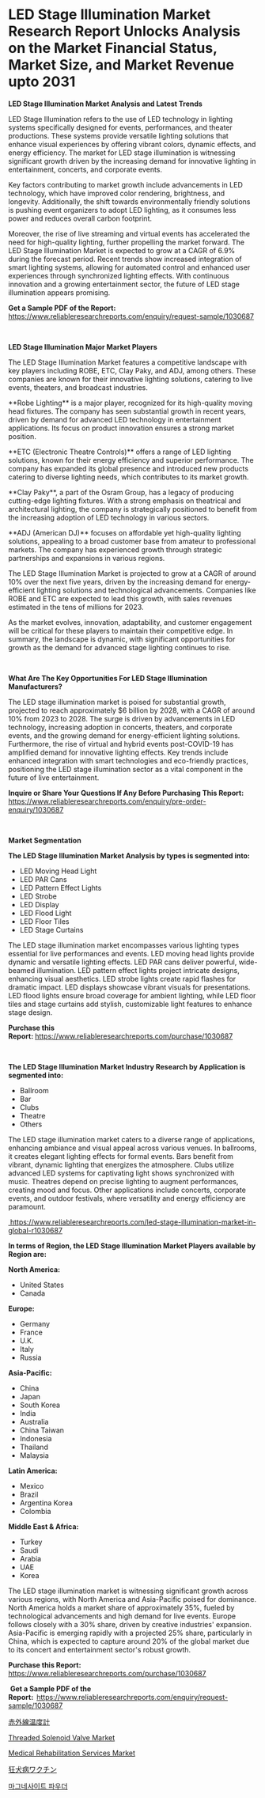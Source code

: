 <p><h1>LED Stage Illumination Market Research Report Unlocks Analysis on the Market Financial Status, Market Size, and Market Revenue upto 2031</h1></p><p><strong>LED Stage Illumination Market Analysis and Latest Trends</strong></p>
<p><p>LED Stage Illumination refers to the use of LED technology in lighting systems specifically designed for events, performances, and theater productions. These systems provide versatile lighting solutions that enhance visual experiences by offering vibrant colors, dynamic effects, and energy efficiency. The market for LED stage illumination is witnessing significant growth driven by the increasing demand for innovative lighting in entertainment, concerts, and corporate events.</p><p>Key factors contributing to market growth include advancements in LED technology, which have improved color rendering, brightness, and longevity. Additionally, the shift towards environmentally friendly solutions is pushing event organizers to adopt LED lighting, as it consumes less power and reduces overall carbon footprint. </p><p>Moreover, the rise of live streaming and virtual events has accelerated the need for high-quality lighting, further propelling the market forward. The LED Stage Illumination Market is expected to grow at a CAGR of 6.9% during the forecast period. Recent trends show increased integration of smart lighting systems, allowing for automated control and enhanced user experiences through synchronized lighting effects. With continuous innovation and a growing entertainment sector, the future of LED stage illumination appears promising.</p></p>
<p><strong>Get a Sample PDF of the Report:&nbsp;</strong> <a href="https://www.reliableresearchreports.com/enquiry/request-sample/1030687">https://www.reliableresearchreports.com/enquiry/request-sample/1030687</a></p>
<p>&nbsp;</p>
<p><strong>LED Stage Illumination Major Market Players</strong></p>
<p><p>The LED Stage Illumination Market features a competitive landscape with key players including ROBE, ETC, Clay Paky, and ADJ, among others. These companies are known for their innovative lighting solutions, catering to live events, theaters, and broadcast industries.</p><p>**Robe Lighting** is a major player, recognized for its high-quality moving head fixtures. The company has seen substantial growth in recent years, driven by demand for advanced LED technology in entertainment applications. Its focus on product innovation ensures a strong market position.</p><p>**ETC (Electronic Theatre Controls)** offers a range of LED lighting solutions, known for their energy efficiency and superior performance. The company has expanded its global presence and introduced new products catering to diverse lighting needs, which contributes to its market growth.</p><p>**Clay Paky**, a part of the Osram Group, has a legacy of producing cutting-edge lighting fixtures. With a strong emphasis on theatrical and architectural lighting, the company is strategically positioned to benefit from the increasing adoption of LED technology in various sectors.</p><p>**ADJ (American DJ)** focuses on affordable yet high-quality lighting solutions, appealing to a broad customer base from amateur to professional markets. The company has experienced growth through strategic partnerships and expansions in various regions.</p><p>The LED Stage Illumination Market is projected to grow at a CAGR of around 10% over the next five years, driven by the increasing demand for energy-efficient lighting solutions and technological advancements. Companies like ROBE and ETC are expected to lead this growth, with sales revenues estimated in the tens of millions for 2023.</p><p>As the market evolves, innovation, adaptability, and customer engagement will be critical for these players to maintain their competitive edge. In summary, the landscape is dynamic, with significant opportunities for growth as the demand for advanced stage lighting continues to rise.</p></p>
<p>&nbsp;</p>
<p><strong>What Are The Key Opportunities For LED Stage Illumination Manufacturers?</strong></p>
<p><p>The LED stage illumination market is poised for substantial growth, projected to reach approximately $6 billion by 2028, with a CAGR of around 10% from 2023 to 2028. The surge is driven by advancements in LED technology, increasing adoption in concerts, theaters, and corporate events, and the growing demand for energy-efficient lighting solutions. Furthermore, the rise of virtual and hybrid events post-COVID-19 has amplified demand for innovative lighting effects. Key trends include enhanced integration with smart technologies and eco-friendly practices, positioning the LED stage illumination sector as a vital component in the future of live entertainment.</p></p>
<p><strong>Inquire or Share Your Questions If Any Before Purchasing This Report:</strong> <a href="https://www.reliableresearchreports.com/enquiry/pre-order-enquiry/1030687">https://www.reliableresearchreports.com/enquiry/pre-order-enquiry/1030687</a></p>
<p>&nbsp;</p>
<p><strong>Market Segmentation</strong></p>
<p><strong>The LED Stage Illumination Market Analysis by types is segmented into:</strong></p>
<p><ul><li>LED Moving Head Light</li><li>LED PAR Cans</li><li>LED Pattern Effect Lights</li><li>LED Strobe</li><li>LED Display</li><li>LED Flood Light</li><li>LED Floor Tiles</li><li>LED Stage Curtains</li></ul></p>
<p><p>The LED stage illumination market encompasses various lighting types essential for live performances and events. LED moving head lights provide dynamic and versatile lighting effects. LED PAR cans deliver powerful, wide-beamed illumination. LED pattern effect lights project intricate designs, enhancing visual aesthetics. LED strobe lights create rapid flashes for dramatic impact. LED displays showcase vibrant visuals for presentations. LED flood lights ensure broad coverage for ambient lighting, while LED floor tiles and stage curtains add stylish, customizable light features to enhance stage design.</p></p>
<p><strong>Purchase this Report:&nbsp;</strong><a href="https://www.reliableresearchreports.com/purchase/1030687">https://www.reliableresearchreports.com/purchase/1030687</a></p>
<p>&nbsp;</p>
<p><strong>The LED Stage Illumination Market Industry Research by Application is segmented into:</strong></p>
<p><ul><li>Ballroom</li><li>Bar</li><li>Clubs</li><li>Theatre</li><li>Others</li></ul></p>
<p><p>The LED stage illumination market caters to a diverse range of applications, enhancing ambiance and visual appeal across various venues. In ballrooms, it creates elegant lighting effects for formal events. Bars benefit from vibrant, dynamic lighting that energizes the atmosphere. Clubs utilize advanced LED systems for captivating light shows synchronized with music. Theatres depend on precise lighting to augment performances, creating mood and focus. Other applications include concerts, corporate events, and outdoor festivals, where versatility and energy efficiency are paramount.</p></p>
<p><a href="https://www.reliableresearchreports.com/led-stage-illumination-market-in-global-r1030687">&nbsp;https://www.reliableresearchreports.com/led-stage-illumination-market-in-global-r1030687</a></p>
<p><strong>In terms of Region, the LED Stage Illumination Market Players available by Region are:</strong></p>
<p>
    <p> <strong> North America: </strong>
        <ul>
            <li>United States</li>
            <li>Canada</li>
        </ul>
        </p> 
    <p> <strong> Europe: </strong>
        <ul>
            <li>Germany</li>
            <li>France</li>
            <li>U.K.</li>
            <li>Italy</li>
            <li>Russia</li>
        </ul>
        </p> 
    <p> <strong> Asia-Pacific: </strong>
        <ul>
            <li>China</li>
            <li>Japan</li>
            <li>South Korea</li>
            <li>India</li>
            <li>Australia</li>
            <li>China Taiwan</li>
            <li>Indonesia</li>
            <li>Thailand</li>
            <li>Malaysia</li>
        </ul>
        </p> 
    <p> <strong> Latin America: </strong>
        <ul>
            <li>Mexico</li>
            <li>Brazil</li>
            <li>Argentina Korea</li>
            <li>Colombia</li>
        </ul>
        </p> 
    <p> <strong> Middle East & Africa: </strong>
        <ul>
            <li>Turkey</li>
            <li>Saudi</li>
            <li>Arabia</li>
            <li>UAE</li>
            <li>Korea</li>
        </ul>
    </p>
    </p>
<p><p>The LED stage illumination market is witnessing significant growth across various regions, with North America and Asia-Pacific poised for dominance. North America holds a market share of approximately 35%, fueled by technological advancements and high demand for live events. Europe follows closely with a 30% share, driven by creative industries' expansion. Asia-Pacific is emerging rapidly with a projected 25% share, particularly in China, which is expected to capture around 20% of the global market due to its concert and entertainment sector's robust growth.</p></p>
<p><strong>Purchase this Report: </strong><a href="https://www.reliableresearchreports.com/purchase/1030687">https://www.reliableresearchreports.com/purchase/1030687</a></p>
<p>&nbsp;<strong>Get a Sample PDF of the Report:&nbsp;&nbsp;</strong><a href="https://www.reliableresearchreports.com/enquiry/request-sample/1030687">https://www.reliableresearchreports.com/enquiry/request-sample/1030687</a></p>
<p><strong></strong></p>
<p><p><a href="https://medium.com/@tiffanycooper7272/%E8%B5%A4%E5%A4%96%E7%B7%9A%E4%BD%93%E6%B8%A9%E8%A8%88%E5%B8%82%E5%A0%B4%E5%88%86%E6%9E%90%E3%83%AC%E3%83%9D%E3%83%BC%E3%83%88-2024%E5%B9%B4%E3%81%8B%E3%82%892031%E5%B9%B4%E3%81%BE%E3%81%A7%E3%81%AE%E5%9C%B0%E5%9F%9F-%E3%82%BF%E3%82%A4%E3%83%97-%E8%80%B3-%E9%A1%8D-%E5%A4%9A%E6%A9%9F%E8%83%BD-%E3%81%8A%E3%82%88%E3%81%B3%E3%82%A2%E3%83%97%E3%83%AA%E3%82%B1%E3%83%BC%E3%82%B7%E3%83%A7%E3%83%B3-%E5%8C%BB%E7%99%82-%E7%8D%A3%E5%8C%BB-%E3%81%AB%E9%96%A2%E3%81%99%E3%82%8B%E3%82%B0%E3%83%AD%E3%83%BC%E3%83%90%E3%83%AB%E3%81%AA%E3%82%A4%E3%83%B3%E3%82%B5%E3%82%A4%E3%83%88-b4f28cb12392">赤外線温度計</a></p><p><a href="https://issuu.com/reportprime-2/docs/threaded-solenoid-valve-market-size_d765f03f9c4694">Threaded Solenoid Valve Market</a></p><p><a href="https://www.linkedin.com/pulse/medical-rehabilitation-services-market-industry-trends-forecast-rsnhc?trackingId=uiaUKZy8Q2mFU%2F5xVdC3og%3D%3D">Medical Rehabilitation Services Market</a></p><p><a href="https://medium.com/@tiffanycooper7272/%E7%8B%82%E7%8A%AC%E7%97%85%E3%83%AF%E3%82%AF%E3%83%81%E3%83%B3%E5%B8%82%E5%A0%B4%E3%81%AE%E3%83%80%E3%82%A4%E3%83%8A%E3%83%9F%E3%82%AF%E3%82%B9%E3%82%92%E6%8E%A2%E3%82%8B-%E3%82%B0%E3%83%AD%E3%83%BC%E3%83%90%E3%83%AB%E3%83%88%E3%83%AC%E3%83%B3%E3%83%89%E3%81%A8%E4%BB%8A%E5%BE%8C%E3%81%AE%E6%88%90%E9%95%B7%E8%A6%8B%E9%80%9A%E3%81%97-2024%E5%B9%B4-2031%E5%B9%B4-174%E3%83%9A%E3%83%BC%E3%82%B8%E3%81%A7%E5%8F%96%E3%82%8A%E4%B8%8A%E3%81%92%E3%82%89%E3%82%8C%E3%81%A6%E3%81%84%E3%81%BE%E3%81%99-fe393f2ed4f6">狂犬病ワクチン</a></p><p><a href="https://medium.com/@darrelchjxmz/2024%EB%85%84%EB%B6%80%ED%84%B0-2031%EB%85%84%EA%B9%8C%EC%A7%80-%EB%A7%88%EA%B7%B8%EB%84%A4%EC%82%AC%EC%9D%B4%ED%8A%B8-%EB%B6%84%EB%A7%90-%EC%8B%9C%EC%9E%A5-%EC%A0%90%EC%9C%A0%EC%9C%A8-%EB%B0%8F-%EA%B2%BD%EC%9F%81-%EA%B5%AC%EB%8F%84%EC%97%90-%EB%8C%80%ED%95%9C-%ED%86%B5%EC%B0%B0%EB%A0%A5-f7549e467b0f">마그네사이트 파우더</a></p></p>